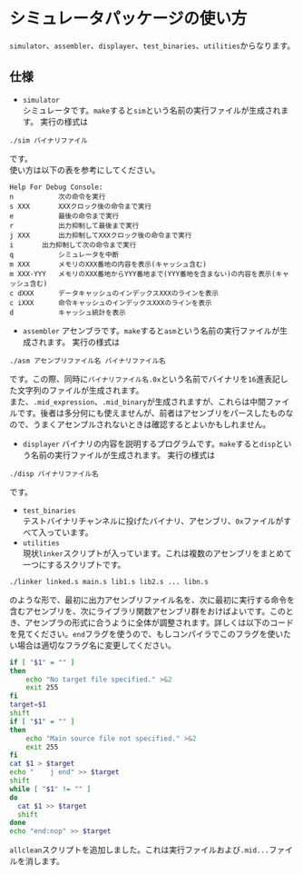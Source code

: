 # シミュレータパッケージの使い方
`simulator`、`assembler`、`displayer`、`test_binaries`、`utilities`からなります。
## 仕様　　　　
- `simulator`  
シミュレータです。`make`すると`sim`という名前の実行ファイルが生成されます。 
実行の様式は
```
./sim バイナリファイル
``` 
です。  
使い方は以下の表を参考にしてください。  
```
Help For Debug Console:
n           次の命令を実行
s XXX       XXXクロック後の命令まで実行
e           最後の命令まで実行
r           出力抑制して最後まで実行
j XXX       出力抑制してXXXクロック後の命令まで実行
i       出力抑制して次の命令まで実行
q           シミュレータを中断
m XXX       メモリのXXX番地の内容を表示(キャッシュ含む)
m XXX-YYY   メモリのXXX番地からYYY番地まで(YYY番地を含まない)の内容を表示(キャッシュ含む)
c dXXX      データキャッシュのインデックスXXXのラインを表示
c iXXX      命令キャッシュのインデックスXXXのラインを表示
d           キャッシュ統計を表示
```
- `assembler` 
アセンブラです。`make`すると`asm`という名前の実行ファイルが生成されます。 
実行の様式は
```
./asm アセンブリファイル名 バイナリファイル名
``` 
です。この際、同時に`バイナリファイル名.0x`という名前でバイナリを`16`進表記した文字列のファイルが生成されます。  
また、`.mid_expression`、`.mid_binary`が生成されますが、これらは中間ファイルです。後者は多分何にも使えませんが、前者はアセンブリをパースしたものなので、うまくアセンブルされないときは確認するとよいかもしれません。   
- `displayer`
バイナリの内容を説明するプログラムです。`make`すると`disp`という名前の実行ファイルが生成されます。 
実行の様式は
```
./disp バイナリファイル名
``` 
です。    
- `test_binaries`  
テストバイナリチャンネルに投げたバイナリ、アセンブリ、`0x`ファイルがすべて入っています。    
- `utilities`  
現状`linker`スクリプトが入っています。これは複数のアセンブリをまとめて一つにするスクリプトです。  
```
./linker linked.s main.s lib1.s lib2.s ... libn.s
```
のような形で、最初に出力アセンブリファイル名を、次に最初に実行する命令を含むアセンブリを、次にライブラリ関数アセンブリ群をおけばよいです。このとき、アセンブラの形式に合うように全体が調整されます。詳しくは以下のコードを見てください。`end`フラグを使うので、もしコンパイラでこのフラグを使いたい場合は適切なフラグ名に変更してください。  
```bash
if [ "$1" = "" ]
then
    echo "No target file specified." >&2
    exit 255
fi
target=$1
shift
if [ "$1" = "" ]
then
    echo "Main source file not specified." >&2
    exit 255
fi
cat $1 > $target
echo "    j end" >> $target
shift
while [ "$1" != "" ]
do
  cat $1 >> $target
  shift
done
echo "end:nop" >> $target
```
`allclean`スクリプトを追加しました。これは実行ファイルおよび`.mid...`ファイルを消します。

